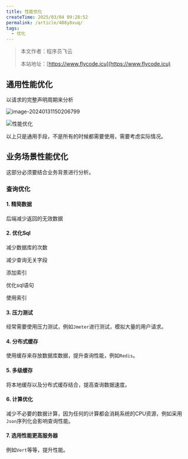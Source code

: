 ```yaml
---
title: 性能优化
createTime: 2025/03/04 09:28:52
permalink: /article/408y8xuq/
tags:
  - 优化
---
```

> 本文作者：程序员飞云
>
> 本站地址：[https://www.flycode.icu](https://www.flycode.icu)

## 通用性能优化

以请求的完整声明周期来分析

![image-20240131150206799](https://flycodeu-1314556962.cos.ap-nanjing.myqcloud.com//codeCenterImg/202401311521913.png)

![性能优化](https://flycodeu-1314556962.cos.ap-nanjing.myqcloud.com//codeCenterImg/202401311521931.png)

以上只是通用手段，不是所有的时候都需要使用，需要考虑实际情况。



## 业务场景性能优化

这部分必须要结合业务背景进行分析。

### 查询优化

#### 1. 精简数据

后端减少返回的无效数据

#### 2. 优化Sql

减少数据库的次数

减少查询无关字段

添加索引

优化sql语句

使用索引

#### 3. 压力测试

经常需要使用压力测试，例如`Jmeter`进行测试，模拟大量的用户请求。



#### 4. 分布式缓存

使用缓存来存放数据库数据，提升查询性能，例如`Redis`。



#### 5. 多级缓存

将本地缓存以及分布式缓存结合，提高查询数据速度。



#### 6. 计算优化

减少不必要的数据计算，因为任何的计算都会消耗系统的CPU资源，例如采用`Json`序列化会影响查询性能。



#### 7. 选用性能更高服务器

例如`Vert`等等，提升性能。
